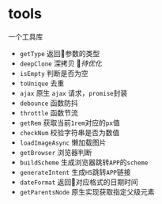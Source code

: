 # tools
一个工具库

- `getType` 返回参数的类型
- `deepClone` 深拷贝  *待优化*
- `isEmpty` 判断是否为空
- `toUnique` 去重
- `ajax` 原生 `ajax` 请求，`promise`封装
- `debounce` 函数防抖
- `throttle` 函数节流
- `getRem` 获取当前`1rem`对应的`px`值
- `checkNum` 校验字符串是否为数值
- `loadImageAsync` 懒加载图片
- `getBrowser` 浏览器判断
- `buildScheme` 生成浏览器跳转`APP`的`scheme`
- `generateIntent` 生成`H5`跳转`APP`链接
- `dateFormat` 返回对应格式的日期时间
- `getParentsNode` 原生实现获取指定父级元素